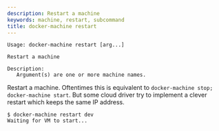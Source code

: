 ```yaml
---
description: Restart a machine
keywords: machine, restart, subcommand
title: docker-machine restart
---
```

```none
Usage: docker-machine restart [arg...]

Restart a machine

Description:
   Argument(s) are one or more machine names.
```

Restart a machine. Oftentimes this is equivalent to `docker-machine stop; docker-machine start`. But some cloud driver try to implement a clever restart which keeps the same IP address.

    $ docker-machine restart dev
    Waiting for VM to start...